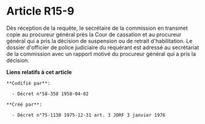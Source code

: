 # Article R15-9

Dès réception de la requête, le secrétaire de la commission en transmet copie au procureur général près la Cour de cassation
et au procureur général qui a pris la décision de suspension ou de retrait d'habilitation. Le dossier d'officier de police
judiciaire du requérant est adressé au secrétariat de la commission avec un rapport motivé du procureur général qui a pris la
décision.

**Liens relatifs à cet article**

	**Codifié par**:

	  - Décret n°58-358 1958-04-02

	**Créé par**:

	  - Décret n°75-1138 1975-12-31 art. 3 JORF 3 janvier 1976
